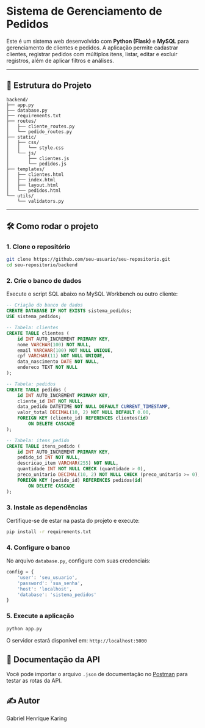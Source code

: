 
# Sistema de Gerenciamento de Pedidos

Este é um sistema web desenvolvido com **Python (Flask)** e **MySQL** para gerenciamento de clientes e pedidos. A aplicação permite cadastrar clientes, registrar pedidos com múltiplos itens, listar, editar e excluir registros, além de aplicar filtros e análises.

---

## 📁 Estrutura do Projeto

```
backend/
├── app.py
├── database.py
├── requirements.txt
├── routes/
│   ├── cliente_routes.py
│   └── pedido_routes.py
├── static/
│   ├── css/
│   │   └── style.css
│   └── js/
│       ├── clientes.js
│       └── pedidos.js
├── templates/
│   ├── clientes.html
│   ├── index.html
│   ├── layout.html
│   └── pedidos.html
└── utils/
    └── validators.py
```

---

## 🛠️ Como rodar o projeto

### 1. Clone o repositório
```bash
git clone https://github.com/seu-usuario/seu-repositorio.git
cd seu-repositorio/backend
```

### 2. Crie o banco de dados

Execute o script SQL abaixo no MySQL Workbench ou outro cliente:

```sql
-- Criação do banco de dados
CREATE DATABASE IF NOT EXISTS sistema_pedidos;
USE sistema_pedidos;

-- Tabela: clientes
CREATE TABLE clientes (
    id INT AUTO_INCREMENT PRIMARY KEY,
    nome VARCHAR(100) NOT NULL,
    email VARCHAR(100) NOT NULL UNIQUE,
    cpf VARCHAR(11) NOT NULL UNIQUE,
    data_nascimento DATE NOT NULL,
    endereco TEXT NOT NULL
);

-- Tabela: pedidos
CREATE TABLE pedidos (
    id INT AUTO_INCREMENT PRIMARY KEY,
    cliente_id INT NOT NULL,
    data_pedido DATETIME NOT NULL DEFAULT CURRENT_TIMESTAMP,
    valor_total DECIMAL(10, 2) NOT NULL DEFAULT 0.00,
    FOREIGN KEY (cliente_id) REFERENCES clientes(id)
        ON DELETE CASCADE
);

-- Tabela: itens_pedido
CREATE TABLE itens_pedido (
    id INT AUTO_INCREMENT PRIMARY KEY,
    pedido_id INT NOT NULL,
    descricao_item VARCHAR(255) NOT NULL,
    quantidade INT NOT NULL CHECK (quantidade > 0),
    preco_unitario DECIMAL(10, 2) NOT NULL CHECK (preco_unitario >= 0),
    FOREIGN KEY (pedido_id) REFERENCES pedidos(id)
        ON DELETE CASCADE
);
```

### 3. Instale as dependências

Certifique-se de estar na pasta do projeto e execute:

```bash
pip install -r requirements.txt
```



### 4. Configure o banco

No arquivo `database.py`, configure com suas credenciais:

```python
config = {
    'user': 'seu_usuario',
    'password': 'sua_senha',
    'host': 'localhost',
    'database': 'sistema_pedidos'
}
```



### 5. Execute a aplicação

```bash
python app.py
```

O servidor estará disponível em: `http://localhost:5000`


## 📄 Documentação da API

Você pode importar o arquivo `.json` de documentação no [Postman](https://documenter.getpostman.com/view/44796870/2sB2jAanMW) para testar as rotas da API.


## ✍️ Autor

Gabriel Henrique Karing 

